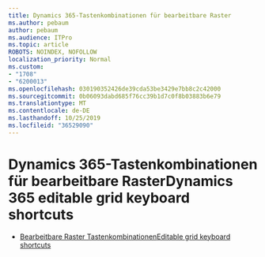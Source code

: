 ```yaml
---
title: Dynamics 365-Tastenkombinationen für bearbeitbare Raster
ms.author: pebaum
author: pebaum
ms.audience: ITPro
ms.topic: article
ROBOTS: NOINDEX, NOFOLLOW
localization_priority: Normal
ms.custom:
- "1708"
- "6200013"
ms.openlocfilehash: 030190352426de39cda53be3429e7bb8c2c42000
ms.sourcegitcommit: 0b06093dabd685f76cc39b1d7c0f8b03883b6e79
ms.translationtype: MT
ms.contentlocale: de-DE
ms.lasthandoff: 10/25/2019
ms.locfileid: "36529090"
---
```

# <a name="dynamics-365-editable-grid-keyboard-shortcuts"></a><span data-ttu-id="b5fdf-102">Dynamics 365-Tastenkombinationen für bearbeitbare Raster</span><span class="sxs-lookup"><span data-stu-id="b5fdf-102">Dynamics 365 editable grid keyboard shortcuts</span></span>

* [<span data-ttu-id="b5fdf-103">Bearbeitbare Raster Tastenkombinationen</span><span class="sxs-lookup"><span data-stu-id="b5fdf-103">Editable grid keyboard shortcuts</span></span>](https://docs.microsoft.com/dynamics365/customer-engagement/basics/keyboard-shortcuts#editable-grids-views)

